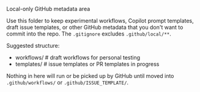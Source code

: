 Local-only GitHub metadata area

Use this folder to keep experimental workflows, Copilot prompt templates, draft issue templates, or other GitHub metadata that you don't want to commit into the repo. The `.gitignore` excludes `.github/local/**`.

Suggested structure:
- workflows/   # draft workflows for personal testing
- templates/   # issue templates or PR templates in progress

Nothing in here will run or be picked up by GitHub until moved into `.github/workflows/` or `.github/ISSUE_TEMPLATE/`.
